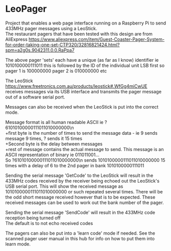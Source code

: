 # LeoPager
Project that enables a web page interface running on a Raspberry Pi to send 433MHz pager messages using a LeoStick.<br />
The restaurant pagers that have been tested with this design are from AliExpress https://www.aliexpress.com/item/Guest-Coaster-Pager-System-for-order-taking-one-set-CTP320/32816821424.html?spm=a2g0s.9042311.0.0.RaPpa7<br />

The above pager 'sets' each have a unique (as far as I know) identifier ie 1010100000111011 this is followed by the ID of the individual unit LSB first so pager 1 is 100000000 pager 2 is 010000000 etc<br />

The LeoStick https://www.freetronics.com.au/products/leostick#.WfGg4miCwUE receives messages via its USB interface and transmits the pager message out of a software serial port.<br />

Messages can also be received when the LeoStick is put into the correct mode.<br />

Message format is all human readable ASCII ie ?61010100000111011010000000\n<br />
+first byte is the number of times to send the message data - ie 9 sends message 9 times, ? sends it 15 times<br />
+Second byte is the delay between messages<br />
+rest of message contains the actual message to send. This message is an ASCII representation of binary ie 011011001...<br />
So ?61010100000111011010000000\n sends 1010100000111011010000000 15 times with a delay of 6 to the 2nd pager in bank 1010100000111011<br />

Sending the serial message 'GetCode' to the LeoStick will result in the 433MHz codes received by the receiver being echoed out the LeoStick's USB serial port. This will show the received message as 1010100000111011010000000 or such repeated several times. There will be the odd short message received however that is to be expected. These received messages  can be used to work out the bank number of the pager.<br />
  
Sending the serial message 'SendCode' will result in the 433MHz code reception being turned off<br />
The default is to not echo received codes<br />

The pagers can also be put into a 'learn code' mode if needed. See the scanned pager user manual in this hub for info on how to put them into learn mode. 
